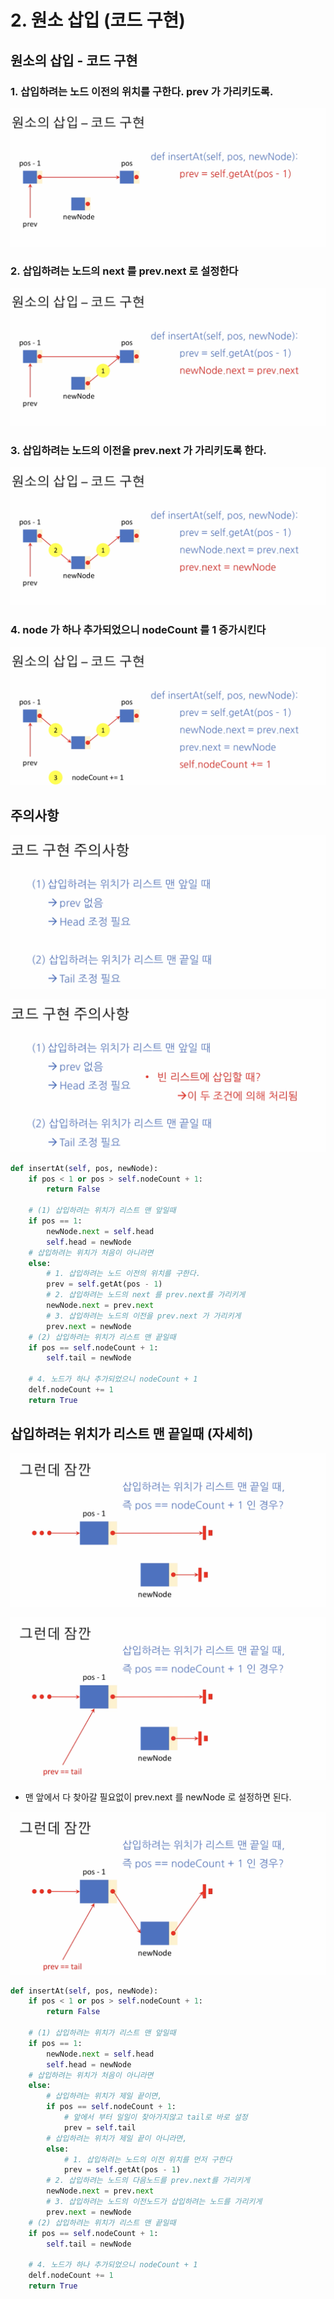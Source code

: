 # 2. 원소 삽입 \(코드 구현\)

## 원소의 삽입 - 코드 구현

### 1. 삽입하려는 노드 이전의 위치를 구한다. prev 가 가리키도록.

![](../.gitbook/assets/2020-01-16-3.50.31.png)

### 2. 삽입하려는 노드의 next 를 prev.next 로 설정한다

![](../.gitbook/assets/2020-01-16-3.52.26.png)

### 3. 삽입하려는 노드의 이전을 prev.next 가 가리키도록 한다.

![](../.gitbook/assets/2020-01-16-3.53.12.png)

### 4. node 가 하나 추가되었으니 nodeCount 를 1 증가시킨다

![](../.gitbook/assets/2020-01-16-3.54.12.png)

## 주의사항

![](../.gitbook/assets/2020-01-16-3.55.08.png)

![](../.gitbook/assets/2020-01-16-3.55.23.png)

```python
def insertAt(self, pos, newNode):
    if pos < 1 or pos > self.nodeCount + 1:
        return False
    
    # (1) 삽입하려는 위치가 리스트 맨 앞일때
    if pos == 1:
        newNode.next = self.head
        self.head = newNode
    # 삽입하려는 위치가 처음이 아니라면
    else:
        # 1. 삽입하려는 노드 이전의 위치를 구한다.
        prev = self.getAt(pos - 1)
        # 2. 삽입하려는 노드의 next 를 prev.next를 가리키게
        newNode.next = prev.next
        # 3. 삽입하려는 노드의 이전을 prev.next 가 가리키게
        prev.next = newNode
    # (2) 삽입하려는 위치가 리스트 맨 끝일때
    if pos == self.nodeCount + 1:
        self.tail = newNode
    
    # 4. 노드가 하나 추가되었으니 nodeCount + 1
    delf.nodeCount += 1
    return True
```

## 삽입하려는 위치가 리스트 맨 끝일때 \(자세히\)

![](../.gitbook/assets/2020-01-16-4.03.32.png)

![](../.gitbook/assets/2020-01-16-4.04.16.png)

* 맨 앞에서 다 찾아갈 필요없이 prev.next 를 newNode 로 설정하면 된다.

![](../.gitbook/assets/2020-01-16-4.04.28.png)

```python
def insertAt(self, pos, newNode):
    if pos < 1 or pos > self.nodeCount + 1:
        return False
    
    # (1) 삽입하려는 위치가 리스트 맨 앞일때
    if pos == 1:
        newNode.next = self.head
        self.head = newNode
    # 삽입하려는 위치가 처음이 아니라면
    else:
        # 삽입하려는 위치가 제일 끝이면,
        if pos == self.nodeCount + 1:
            # 앞에서 부터 일일이 찾아가지않고 tail로 바로 설정
            prev = self.tail
        # 삽입하려는 위치가 제일 끝이 아니라면,
        else:
            # 1. 삽입하려는 노드의 이전 위치를 먼저 구한다
            prev = self.getAt(pos - 1)
        # 2. 삽입하려는 노드의 다음노드를 prev.next를 가리키게
        newNode.next = prev.next
        # 3. 삽입하려는 노드의 이전노드가 삽입하려는 노드를 가리키게
        prev.next = newNode
    # (2) 삽입하려는 위치가 리스트 맨 끝일때
    if pos == self.nodeCount + 1:
        self.tail = newNode
    
    # 4. 노드가 하나 추가되었으니 nodeCount + 1
    delf.nodeCount += 1
    return True
```

